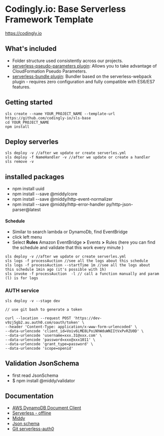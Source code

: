 # Codingly.io: Base Serverless Framework Template

https://codingly.io

## What's included
* Folder structure used consistently across our projects.
* [serverless-pseudo-parameters plugin](https://www.npmjs.com/package/serverless-pseudo-parameters): Allows you to take advantage of CloudFormation Pseudo Parameters.
* [serverless-bundle plugin](https://www.npmjs.com/package/serverless-pseudo-parameters): Bundler based on the serverless-webpack plugin - requires zero configuration and fully compatible with ES6/ES7 features.

## Getting started
```
sls create --name YOUR_PROJECT_NAME --template-url https://github.com/codingly-io/sls-base
cd YOUR_PROJECT_NAME
npm install
```
## Deploy serverles
```
sls deploy -v //after we update or create serverles.yml
sls deploy -f NameHandler -v //after we update or create a handler
sls remove -v

```

## installed packages
* npm install uuid
* npm install --save @middy/core
* npm install --save @middy/http-event-normalizer 
* npm install --save @middy/http-error-handler py/http-json-parser@latest


#### Schedule

* Similar to search lambda or DynamoDb, find EventBridge
* click left menu
* Select **Rules** Amazon EventBridge **>** Events **>** Rules (here you can find the schedule and validate that this work every minute )
```
sls deploy -v //after we update or create serverles.yml
sls logs -f processAuction //see all the logs about this schedule
sls logs -f processAuction --startTime 1m //see all the logs about this schedule 1min ago (it's possible with 1h)
sls invoke -f processAuction  -l // call a function manually and param (l) is for logs 
```

### AUTH service
```
sls deploy -v --stage dev

// use git bash to generate a token

curl --location --request POST 'https://dev-v9zj5gb2.au.auth0.com/oauth/token' \
--header 'Content-Type: application/x-www-form-urlencoded' \
--data-urlencode 'client_id=Voiv6LME8LPoiNhWduWNIItVxPvRZU0D' \
--data-urlencode 'username=xxx.31@xxx.com' \
--data-urlencode 'password=xxx@xxx1011' \
--data-urlencode 'grant_type=password' \
--data-urlencode 'scope=openid' 
```
## Validation JsonSchema
* first read JsonSchema
* $ npm install @middy/validator
## Documentation
* [AWS DynamoDB Document Client](https://docs.aws.amazon.com/AWSJavaScriptSDK/latest/AWS/DynamoDB/DocumentClient.html)
* [Serverless - offline](https://www.npmjs.com/package/serverless-offline)
* [Middy](https://github.com/middyjs/middy)
* [Json schema](https://json-schema.org/)
* [Git serverless-auth0](https://github.com/codingly-io/serverless-auth0-authorizer)
